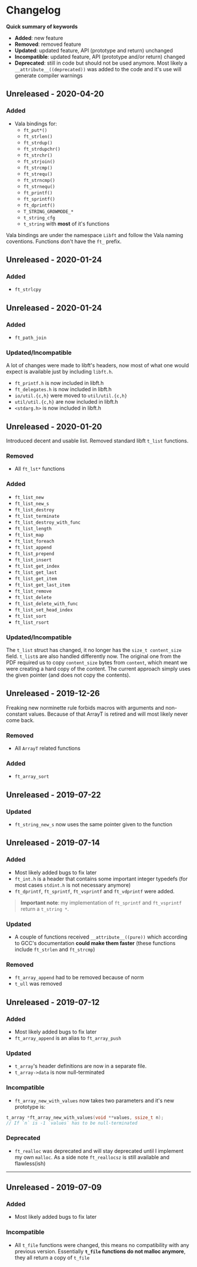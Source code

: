 # Changelog

**Quick summary of keywords**
- **Added**: new feature
- **Removed**: removed feature
- **Updated**: updated feature, API (prototype and return) unchanged
- **Incompatible**: updated feature, API (prototype and/or return) changed
- **Deprecated**: still in code but should not be used anymore. Most likely a `__attribute__((deprecated))` was added to the code and it's use will generate compiler warnings

## Unreleased - 2020-04-20

### Added
- Vala bindings for:
	- `ft_put*()`
	- `ft_strlen()`
	- `ft_strdup()`
	- `ft_strdupchr()`
	- `ft_strchr()`
	- `ft_strjoin()`
	- `ft_strcmp()`
	- `ft_strequ()`
	- `ft_strncmp()`
	- `ft_strnequ()`
	- `ft_printf()`
	- `ft_sprintf()`
	- `ft_dprintf()`
	- `T_STRING_GROWMODE_*`
	- `t_string_cfg`
	- `t_string` with **most** of it's functions

Vala bindings are under the namespace `Libft` and follow the Vala naming
coventions. Functions don't have the `ft_` prefix.

## Unreleased - 2020-01-24

### Added
- `ft_strlcpy`

## Unreleased - 2020-01-24

### Added
- `ft_path_join`

### Updated/Incompatible
A lot of changes were made to libft's headers, now most of what one would expect
is available just by including `libft.h`.

- `ft_printf.h` is now included in libft.h
- `ft_delegates.h` is now included in libft.h
- `io/util.{c,h}` were moved to `util/util.{c,h}`
- `util/util.{c,h}` are now included in libft.h
- `<stdarg.h>` is now included in libft.h

## Unreleased - 2020-01-20

Introduced decent and usable list. Removed standard libft `t_list` functions.

### Removed
- All `ft_lst*` functions

### Added
- `ft_list_new`
- `ft_list_new_s`
- `ft_list_destroy`
- `ft_list_terminate`
- `ft_list_destroy_with_func`
- `ft_list_length`
- `ft_list_map`
- `ft_list_foreach`
- `ft_list_append`
- `ft_list_prepend`
- `ft_list_insert`
- `ft_list_get_index`
- `ft_list_get_last`
- `ft_list_get_item`
- `ft_list_get_last_item`
- `ft_list_remove`
- `ft_list_delete`
- `ft_list_delete_with_func`
- `ft_list_set_head_index`
- `ft_list_sort`
- `ft_list_rsort`

### Updated/Incompatible

The `t_list` struct has changed, it no longer has the `size_t content_size` field.
`t_list`s are also handled differently now. The original one from the PDF required
us to copy `content_size` bytes from `content`, which meant we were creating a hard
copy of the content. The current approach simply uses the given pointer (and does not
copy the contents).

## Unreleased - 2019-12-26

Freaking new norminette rule forbids macros with arguments and non-constant values.
Because of that ArrayT is retired and will most likely never come back.

### Removed

- All `ArrayT` related functions

### Added

- `ft_array_sort`

## Unreleased - 2019-07-22

### Updated
- `ft_string_new_s` now uses the same pointer given to the function

## Unreleased - 2019-07-14

### Added
- Most likely added bugs to fix later
- `ft_int.h` is a header that contains some important integer typedefs (for most cases `stdint.h` is not necessary anymore)
- `ft_dprintf`, `ft_sprintf`, `ft_vsprintf` and `ft_vdprintf` were added.
> **Important note**: my implementation of `ft_sprintf` and `ft_vsprintf` return a `t_string *`.

### Updated
- A couple of functions received `__attribute__((pure))` which according to GCC's documentation **could make them faster** (these functions include `ft_strlen` and `ft_strcmp`)

### Removed
- `ft_array_append` had to be removed because of norm
- `t_ull` was removed

## Unreleased - 2019-07-12

### Added
- Most likely added bugs to fix later
- `ft_array_append` is an alias to `ft_array_push`

### Updated
- `t_array`'s header definitions are now in a separate file.
- `t_array->data` is now null-terminated

### Incompatible
- `ft_array_new_with_values` now takes two parameters and it's new prototype is:

```c
t_array *ft_array_new_with_values(void **values, ssize_t n);
// If `n` is -1 `values` has to be null-terminated
```

### Deprecated
- `ft_realloc` was deprecated and will stay deprecated until I implement my own `malloc`. As a side note `ft_reallocsz` is still available and flawless(ish)

-----

## Unreleased - 2019-07-09

### Added
- Most likely added bugs to fix later

### Incompatible
- All `t_file` functions were changed, this means no compatibility with any previous version. Essentially **`t_file` functions do not malloc anymore**, they all return a copy of `t_file`
